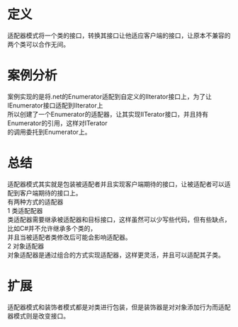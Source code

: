 # 定义
适配器模式将一个类的接口，转换其接口让他适应客户端的接口，让原本不兼容的两个类可以合作无间。  

# 案例分析
案例实现的是将.net的Enumerator适配到自定义的IIterator接口上，为了让IEnumerator接口适配到IIterator上  
所以创建了一个Enumerator的适配器，让其实现IITerator接口，并且持有Enumerator的引用，这样对ITerator  
的调用委托到Enumerator上。

# 总结  
适配器模式其实就是包装被适配者并且实现客户端期待的接口，让被适配者可以适配到客户端期待的接口上。  
有两种方式的适配器  
1 类适配配器  
类适配器需要继承被适配器和目标接口，这样虽然可以少写些代码，但有些缺点，比如C#并不允许继承多个类的，  
并且当被适配者类修改后可能会影响适配器。  
2 对象适配器  
对象适配器是通过组合的方式实现适配器，这样更灵活，并且可以适配其子类。  

# 扩展  
适配器模式和装饰者模式都是对类进行包装，但是装饰器是对对象添加行为而适配器模式则是改变接口。  




